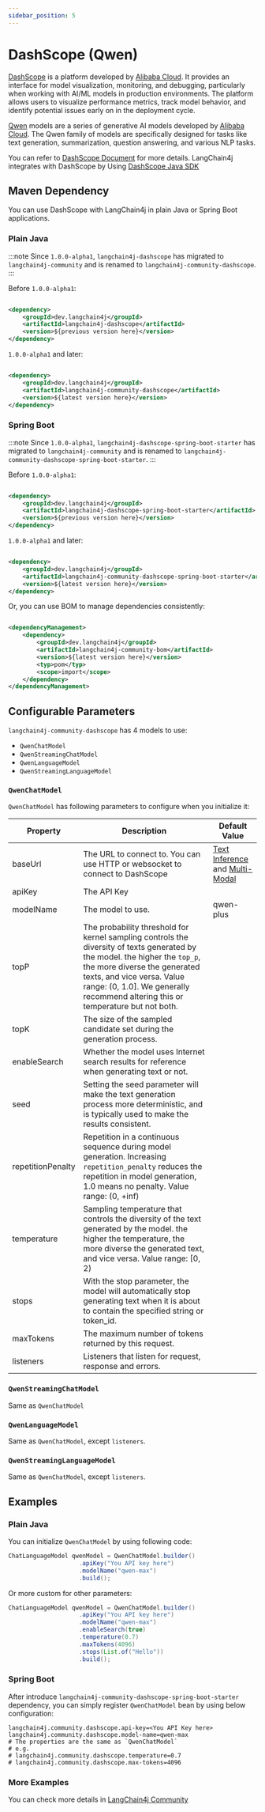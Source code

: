 ```yaml
---
sidebar_position: 5
---
```


# DashScope (Qwen)

[DashScope](https://dashscope.aliyun.com/) is a platform developed by [Alibaba Cloud](https://www.alibabacloud.com/).
It provides an interface for model visualization, monitoring, and debugging, particularly when working with AI/ML
models in production environments. The platform allows users to visualize performance metrics, track model behavior, and
identify potential issues early on in the deployment cycle.

[Qwen](https://tongyi.aliyun.com/) models are a series of generative AI models developed
by [Alibaba Cloud](https://www.alibabacloud.com/). The Qwen family of models are specifically designed for tasks like
text generation, summarization, question answering, and various NLP tasks.

You can refer
to [DashScope Document](https://help.aliyun.com/zh/model-studio/getting-started/?spm=a2c4g.11186623.help-menu-2400256.d_0.6655453aLIyxGp)
for more details. LangChain4j integrates with DashScope by
Using [DashScope Java SDK](https://help.aliyun.com/zh/dashscope/java-sdk-best-practices?spm=a2c4g.11186623.0.0.272a1507Ne69ja)

## Maven Dependency

You can use DashScope with LangChain4j in plain Java or Spring Boot applications.

### Plain Java

:::note
Since `1.0.0-alpha1`, `langchain4j-dashscope` has migrated to `langchain4j-community` and is renamed to
`langchain4j-community-dashscope`.
:::

Before `1.0.0-alpha1`:

```xml

<dependency>
    <groupId>dev.langchain4j</groupId>
    <artifactId>langchain4j-dashscope</artifactId>
    <version>${previous version here}</version>
</dependency>
```

`1.0.0-alpha1` and later:

```xml

<dependency>
    <groupId>dev.langchain4j</groupId>
    <artifactId>langchain4j-community-dashscope</artifactId>
    <version>${latest version here}</version>
</dependency>
```

### Spring Boot

:::note
Since `1.0.0-alpha1`, `langchain4j-dashscope-spring-boot-starter` has migrated to `langchain4j-community` and is renamed
to `langchain4j-community-dashscope-spring-boot-starter`.
:::

Before `1.0.0-alpha1`:

```xml

<dependency>
    <groupId>dev.langchain4j</groupId>
    <artifactId>langchain4j-dashscope-spring-boot-starter</artifactId>
    <version>${previous version here}</version>
</dependency>
```

`1.0.0-alpha1` and later:

```xml

<dependency>
    <groupId>dev.langchain4j</groupId>
    <artifactId>langchain4j-community-dashscope-spring-boot-starter</artifactId>
    <version>${latest version here}</version>
</dependency>
```

Or, you can use BOM to manage dependencies consistently:

```xml

<dependencyManagement>
    <dependency>
        <groupId>dev.langchain4j</groupId>
        <artifactId>langchain4j-community-bom</artifactId>
        <version>${latest version here}</version>
        <typ>pom</typ>
        <scope>import</scope>
    </dependency>
</dependencyManagement>
```

## Configurable Parameters

`langchain4j-community-dashscope` has 4 models to use:

- `QwenChatModel`
- `QwenStreamingChatModel`
- `QwenLanguageModel`
- `QwenStreamingLanguageModel`

### `QwenChatModel`

`QwenChatModel` has following parameters to configure when you initialize it:

| Property          | Description                                                                                                                                                                                                                                                                  | Default Value                                                                                                                                                                                            |
|-------------------|------------------------------------------------------------------------------------------------------------------------------------------------------------------------------------------------------------------------------------------------------------------------------|----------------------------------------------------------------------------------------------------------------------------------------------------------------------------------------------------------|
| baseUrl           | The URL to connect to. You can use HTTP or websocket to connect to DashScope                                                                                                                                                                                                 | [Text Inference](https://dashscope.aliyuncs.com/api/v1/services/aigc/text-generation/generation) and [Multi-Modal](https://dashscope.aliyuncs.com/api/v1/services/aigc/multimodal-generation/generation) |
| apiKey            | The API Key                                                                                                                                                                                                                                                                  |                                                                                                                                                                                                          |
| modelName         | The model to use.                                                                                                                                                                                                                                                            | qwen-plus                                                                                                                                                                                                |
| topP              | The probability threshold for kernel sampling controls the diversity of texts generated by the model. the higher the `top_p`, the more diverse the generated texts, and vice versa. Value range: (0, 1.0]. We generally recommend altering this or temperature but not both. |                                                                                                                                                                                                          |
| topK              | The size of the sampled candidate set during the generation process.                                                                                                                                                                                                         |                                                                                                                                                                                                          |
| enableSearch      | Whether the model uses Internet search results for reference when generating text or not.                                                                                                                                                                                    |                                                                                                                                                                                                          |
| seed              | Setting the seed parameter will make the text generation process more deterministic, and is typically used to make the results consistent.                                                                                                                                   |                                                                                                                                                                                                          |
| repetitionPenalty | Repetition in a continuous sequence during model generation. Increasing `repetition_penalty` reduces the repetition in model generation, 1.0 means no penalty. Value range: (0, +inf)                                                                                        |                                                                                                                                                                                                          |
| temperature       | Sampling temperature that controls the diversity of the text generated by the model. the higher the temperature, the more diverse the generated text, and vice versa. Value range: [0, 2)                                                                                    |                                                                                                                                                                                                          |
| stops             | With the stop parameter, the model will automatically stop generating text when it is about to contain the specified string or token_id.                                                                                                                                     |                                                                                                                                                                                                          |
| maxTokens         | The maximum number of tokens returned by this request.                                                                                                                                                                                                                       |                                                                                                                                                                                                          |
| listeners         | Listeners that listen for request, response and errors.                                                                                                                                                                                                                      |                                                                                                                                                                                                          |

### `QwenStreamingChatModel`

Same as `QwenChatModel`

### `QwenLanguageModel`

Same as `QwenChatModel`, except `listeners`.

### `QwenStreamingLanguageModel`

Same as `QwenChatModel`, except `listeners`.

## Examples

### Plain Java

You can initialize `QwenChatModel` by using following code:

```java
ChatLanguageModel qwenModel = QwenChatModel.builder()
                    .apiKey("You API key here")
                    .modelName("qwen-max")
                    .build();
```

Or more custom for other parameters:

```java
ChatLanguageModel qwenModel = QwenChatModel.builder()
                    .apiKey("You API key here")
                    .modelName("qwen-max")
                    .enableSearch(true)
                    .temperature(0.7)
                    .maxTokens(4096)
                    .stops(List.of("Hello"))
                    .build();
```

### Spring Boot

After introduce `langchain4j-community-dashscope-spring-boot-starter` dependency, you can simply register `QwenChatModel` bean by using below configuration:

```properties
langchain4j.community.dashscope.api-key=<You API Key here>
langchain4j.community.dashscope.model-name=qwen-max
# The properties are the same as `QwenChatModel`
# e.g.
# langchain4j.community.dashscope.temperature=0.7
# langchain4j.community.dashscope.max-tokens=4096
```

### More Examples

You can check more details in [LangChain4j Community](https://github.com/langchain4j/langchain4j-community/blob/main/models/langchain4j-community-dashscope/src/test/java/dev/langchain4j/community/model/dashscope)

